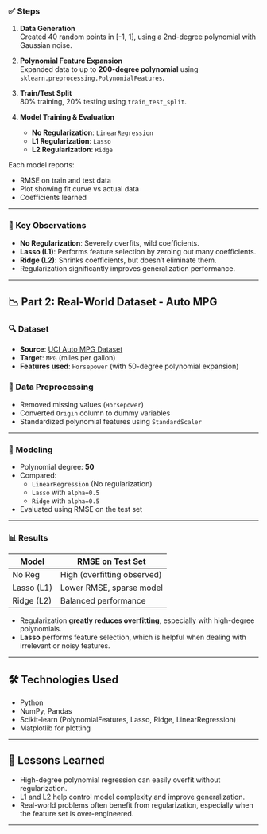 
### ✅ Steps

1. **Data Generation**  
   Created 40 random points in [-1, 1], using a 2nd-degree polynomial with Gaussian noise.
   
2. **Polynomial Feature Expansion**  
   Expanded data to up to **200-degree polynomial** using `sklearn.preprocessing.PolynomialFeatures`.

3. **Train/Test Split**  
   80% training, 20% testing using `train_test_split`.

4. **Model Training & Evaluation**
   - **No Regularization**: `LinearRegression`
   - **L1 Regularization**: `Lasso`
   - **L2 Regularization**: `Ridge`

Each model reports:
- RMSE on train and test data
- Plot showing fit curve vs actual data
- Coefficients learned

---

### 🧾 Key Observations

- **No Regularization**: Severely overfits, wild coefficients.
- **Lasso (L1)**: Performs feature selection by zeroing out many coefficients.
- **Ridge (L2)**: Shrinks coefficients, but doesn’t eliminate them.
- Regularization significantly improves generalization performance.

---

## 📉 Part 2: Real-World Dataset - Auto MPG

### 🔍 Dataset

- **Source**: [UCI Auto MPG Dataset](http://archive.ics.uci.edu/ml/machine-learning-databases/auto-mpg/auto-mpg.data)
- **Target**: `MPG` (miles per gallon)
- **Features used**: `Horsepower` (with 50-degree polynomial expansion)

### 🧼 Data Preprocessing

- Removed missing values (`Horsepower`)
- Converted `Origin` column to dummy variables
- Standardized polynomial features using `StandardScaler`

---

### 🧠 Modeling

- Polynomial degree: **50**
- Compared:
  - `LinearRegression` (No regularization)
  - `Lasso` with `alpha=0.5`
  - `Ridge` with `alpha=0.5`
- Evaluated using RMSE on the test set

---

### 📊 Results

| Model        | RMSE on Test Set        |
|--------------|-------------------------|
| No Reg       | High (overfitting observed) |
| Lasso (L1)   | Lower RMSE, sparse model     |
| Ridge (L2)   | Balanced performance         |

- Regularization **greatly reduces overfitting**, especially with high-degree polynomials.
- **Lasso** performs feature selection, which is helpful when dealing with irrelevant or noisy features.

---

## 🛠️ Technologies Used

- Python
- NumPy, Pandas
- Scikit-learn (PolynomialFeatures, Lasso, Ridge, LinearRegression)
- Matplotlib for plotting

---

## 📌 Lessons Learned

- High-degree polynomial regression can easily overfit without regularization.
- L1 and L2 help control model complexity and improve generalization.
- Real-world problems often benefit from regularization, especially when the feature set is over-engineered.

---
